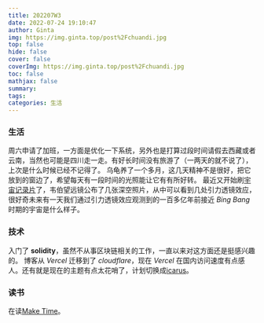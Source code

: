 ```yaml
---
title: 202207W3
date: 2022-07-24 19:10:47
author: Ginta
img: https://img.ginta.top/post%2Fchuandi.jpg
top: false
hide: false
cover: false
coverImg: https://img.ginta.top/post%2Fchuandi.jpg
toc: false
mathjax: false
summary:
tags: 
categories: 生活
---
```

### 生活
周六申请了加班，一方面是优化一下系统，另外也是打算过段时间请假去西藏或者云南，当然也可能是四川走一走。有好长时间没有旅游了（一两天的就不说了），上次是什么时候已经不记得了。
乌龟养了一个多月，这几天精神不是很好，把它放到的窗边了，希望每天有一段时间的光照能让它有有所好转。
最近又开始刷[宇宙记录片](https://www.bilibili.com/video/BV1os411K72G?spm_id_from=333.1007.top_right_bar_window_custom_collection.content.click&vd_source=dfeba0e84225bbb1159a33a311780697)了，韦伯望远镜公布了几张深空照片，从中可以看到几处引力透镜效应，很好奇未来有一天我们通过引力透镜效应观测到的一百多亿年前接近 *Bing Bang* 时期的宇宙是什么样子。
### 技术
入门了 **solidity**，虽然不从事区块链相关的工作，一直以来对这方面还是挺感兴趣的。
博客从 *Vercel* 迁移到了 *cloudflare*，现在 *Vercel* 在国内访问速度有点感人。还有就是现在的主题有点太花哨了，计划切换成[icarus](https://github.com/ppoffice/hexo-theme-icarus)。
### 读书
在读[Make Time](https://www.amazon.sg/Make-Time-focus-matters-every/dp/0593079582/ref=asc_df_0593079582/?tag=googleshoppin-22&linkCode=df0&hvadid=389124471048&hvpos=&hvnetw=g&hvrand=11831829612059196502&hvpone=&hvptwo=&hvqmt=&hvdev=c&hvdvcmdl=&hvlocint=&hvlocphy=2702&hvtargid=pla-585858616727&psc=1)。